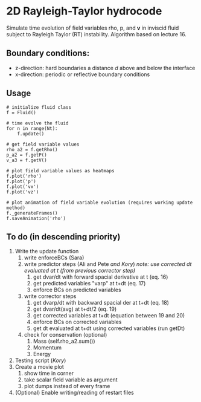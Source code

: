# 2D Rayleigh-Taylor hydrocode 

Simulate time evolution of field variables rho, p, and **v** in inviscid fluid
subject to Rayleigh Taylor (RT) instability.  Algorithm based on lecture 16.

## Boundary conditions:

* z-direction: hard boundaries a distance *d* above and below the interface
* x-direction: periodic or reflective boundary conditions

## Usage

```
# initialize fluid class
f = Fluid()

# time evolve the fluid
for n in range(Nt):
    f.update()

# get field variable values
rho_a2 = f.getRho()
p_a2 = f.getP()
v_a3 = f.getV()

# plot field variable values as heatmaps
f.plot('rho')
f.plot('p')
f.plot('vx')
f.plot('vz')

# plot animation of field variable evolution (requires working update method)
f._generateFrames()
f.saveAnimation('rho')
```

## To do (in descending priority)

1. Write the update function
    1. write enforceBCs (Sara)
    2. write predictor steps (Ali and Pete *and Kory*)
        *note: use corrected dt evaluated at t (from previous corrector step)*
        1. get dvar/dt with forward spacial derivative at t (eq. 16)
        2. get predicted variables "varp" at t+dt (eq. 17)
        3. enforce BCs on predicted variables
    3. write corrector steps
        1. get dvarp/dt with backward spacial der at t+dt (eq. 18)
        2. get dvar/dt(avg) at t+dt/2 (eq. 19)
        3. get corrected variables at t+dt (equation between 19 and 20)
        4. enforce BCs on corrected variables
        5. get dt evaluated at t+dt using corrected variables (run getDt)
    4. check for conservation (optional)
        1. Mass (self.rho_a2.sum())
        2. Momentum
        3. Energy
2. Testing script (*Kory*)
3. Create a movie plot
    1. show time in corner
    2. take scalar field variable as argument
    3. plot dumps instead of every frame
4. (Optional) Enable writing/reading of restart files 
